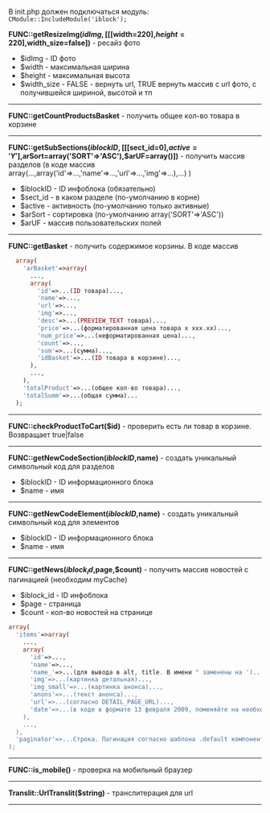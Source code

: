 В init.php должен подключаться модуль: ``` CModule::IncludeModule('iblock'); ```

**FUNC::getResizeImg($idImg,[[[$width=220],$height=220],$width_size=false])** - ресайз фото

 - $idImg - ID фото
 - $width - максимальная ширина
 - $height - максимальная высота
 - $width_size - FALSE - вернуть url, TRUE вернуть массив c url фото, с получившейся шириной, высотой и тп

---

**FUNC::getCountProductsBasket** - получить общее кол-во товара в корзине

---

**FUNC::getSubSections($iblockID,[[[$sect_id=0],$active='Y'],$arSort=array('SORT'=>'ASC'),$arUF=array()])** - получить массив разделов (в коде массив array(...,array('id'=>...,'name'=>...,'url'=>...,'img'=>...),...) )

 - $iblockID - ID инфоблока (обязательно)
 - $sect_id - в каком разделе (по-умолчанию в корне)
 - $active - активность (по-умолчанию только активные)
 - $arSort - сортировка (по-умолчанию array('SORT'=>'ASC'))
 - $arUF - массив пользовательских полей

---

**FUNC::getBasket** - получить содержимое корзины. В коде массив
```php
  array(
    'arBasket'=>array(
      ...,
      array(
        'id'=>...(ID товара)...,
        'name'=>...,
        'url'=>...,
        'img'=>...,
        'desc'=>...(PREVIEW_TEXT товара)...,
        'price'=>...(форматированная цена товара х ххх.хх)...,
        'num_price'=>...(неформатированная цена)...,
        'count'=>...,
        'sum'=>...(сумма)...,
        'idBasket'=>...(ID товара в корзине)...,
      ),
      ...,
    ),
    'totalProduct'=>...(общее кол-во товара)...,
    'totalSumm'=>...(общая сумма)...
  );
```

---

**FUNC::checkProductToCart($id)** - проверить есть ли товар в корзине. Возвращает true|false

---

**FUNC::getNewCodeSection($iblockID,$name)** - создать уникальный символьный код для разделов
 - $iblockID - ID информационного блока
 - $name - имя

---

**FUNC::getNewCodeElement($iblockID,$name)** - создать уникальный символьный код для элементов
 - $iblockID - ID информационного блока
 - $name - имя
 
---

**FUNC::getNews($iblock_id,$page,$count)** - получить массив новостей с пагинацией (необходим myCache)

- $iblock_id - ID инфоблока
- $page - страница
- $count - кол-во новостей на странице

```php
array(
  'items'=>array(
    ...,
    array(
      'id'=>...,
      'name'=>...,
      'name_'=>...(для вывода в alt, title. В имени " заменены на ')...,
      'img'=>...(картинка детальная)...,
      'img_small'=>...(картинка анонса)...,
      'anons'=>...(текст анонса)...,
      'url'=>...(согласно DETAIL_PAGE_URL)...,
      'date'=>...(в коде в формате 13 февраля 2009, поменяйте на необходимый)...,
    ),
    ...,
  ),
  'paginator'=>...Строка. Пагинация согласно шаблона .default компонента system.pagenavigation...
);
```

---

**FUNC::is_mobile()** - проверка на мобильный браузер

---

**Translit::UrlTranslit($string)** - транслитерация для url

---